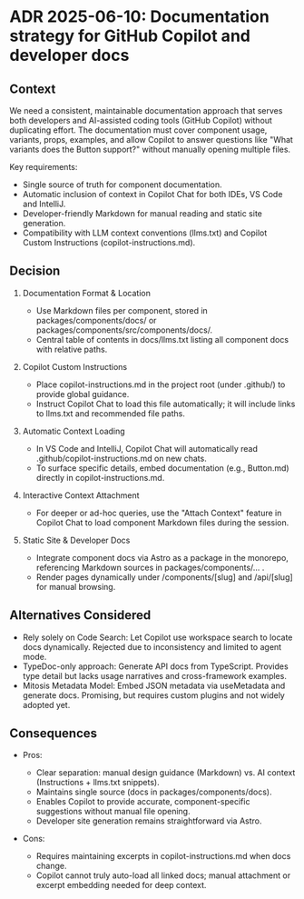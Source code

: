 # ADR 2025-06-10: Documentation strategy for GitHub Copilot and developer docs

## Context

We need a consistent, maintainable documentation approach that serves both developers and AI-assisted coding
tools (GitHub Copilot) without duplicating effort. The documentation must cover component usage, variants, props,
examples, and allow Copilot to answer questions like "What variants does the Button support?" without manually
opening multiple files.

Key requirements:

- Single source of truth for component documentation.
- Automatic inclusion of context in Copilot Chat for both IDEs, VS Code and IntelliJ.
- Developer-friendly Markdown for manual reading and static site generation.
- Compatibility with LLM context conventions (llms.txt) and Copilot Custom Instructions (copilot-instructions.md).

## Decision

1. Documentation Format & Location

    - Use Markdown files per component, stored in packages/components/docs/ or packages/components/src/components/docs/.
    - Central table of contents in docs/llms.txt listing all component docs with relative paths.

2. Copilot Custom Instructions

    - Place copilot-instructions.md in the project root (under .github/) to provide global guidance.
    - Instruct Copilot Chat to load this file automatically; it will include links to llms.txt and recommended file paths.

3. Automatic Context Loading

    - In VS Code and IntelliJ, Copilot Chat will automatically read .github/copilot-instructions.md on new chats.
    - To surface specific details, embed documentation (e.g., Button.md) directly in copilot-instructions.md.

4. Interactive Context Attachment

    - For deeper or ad-hoc queries, use the "Attach Context" feature in Copilot Chat to load component Markdown files during the session.

5. Static Site & Developer Docs
    - Integrate component docs via Astro as a package in the monorepo, referencing Markdown sources in packages/components/... .
    - Render pages dynamically under /components/[slug] and /api/[slug] for manual browsing.

## Alternatives Considered

- Rely solely on Code Search: Let Copilot use workspace search to locate docs dynamically. Rejected due to inconsistency and limited to agent mode.
- TypeDoc-only approach: Generate API docs from TypeScript. Provides type detail but lacks usage narratives and cross-framework examples.
- Mitosis Metadata Model: Embed JSON metadata via useMetadata and generate docs. Promising, but requires custom plugins and not widely adopted yet.

## Consequences

- Pros:

    - Clear separation: manual design guidance (Markdown) vs. AI context (Instructions + llms.txt snippets).
    - Maintains single source (docs in packages/components/docs).
    - Enables Copilot to provide accurate, component-specific suggestions without manual file opening.
    - Developer site generation remains straightforward via Astro.

- Cons:
    - Requires maintaining excerpts in copilot-instructions.md when docs change.
    - Copilot cannot truly auto-load all linked docs; manual attachment or excerpt embedding needed for deep context.
